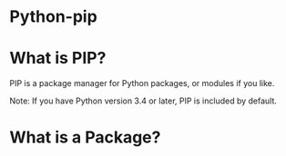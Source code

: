 # Python-pip
# What is PIP?
PIP is a package manager for Python packages, or modules if you like.

Note: If you have Python version 3.4 or later, PIP is included by default.

# What is a Package?
